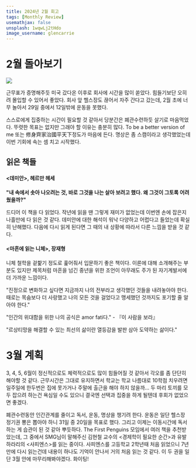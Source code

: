 ```yaml
---
title: 2024년 2월 회고
tags: [Monthly Review]
usemathjax: false
unsplash: 1wqwLj2tHdo
image_username: glencarrie
---
```


# 2월 돌아보기

<fig>
<img src="https://i.imgur.com/E8RBdQS.jpeg">
</fig>

근무표가 증명해주듯 미국 갔다온 이후로 회사에 시간을 많이 쏟았다. 힘들기보단 오히려 몰입할 수 있어서 좋았다. 회사 앞 헬스장도 끊어서 자주 간다고 갔는데, 2월 초에 너무 놀아서 29일 중에서 12일밖에 운동을 못했다.

스스로에게 집중하는 시간이 필요할 것 같아서 당분간은 폐관수련하듯 살기로 마음먹었다. 뚜렷한 목표는 없지만 그래야 할 이유는 충분히 많다. To be a better version of me 또는 修身齊家治國平天下정도가 마음에 든다. 명상은 좀 스캠이라고 생각했었는데 이번 기회에 속는 셈 치고 시작했다. 

## 읽은 책들

#### \<데미안\>, 헤르만 헤세

**"내 속에서 솟아 나오려는 것, 바로 그것을 나는 살아 보려고 했다. 왜 그것이 그토록 어려웠을까?"**

드디어 이 책을 다 읽었다. 작년에 읽을 땐 그렇게 재미가 없었는데 이번엔 손에 잡은지 나흘만에 다 읽은 것 같다. 데미안에 대한 해석이 워낙 다양하고 어렵다고 들었는데 확실히 난해했다. 다음에 다시 읽게 된다면 그 때의 내 상황에 따라서 다른 느낌을 받을 것 같다.  

#### \<마흔에 읽는 니체\>, 장재형

니체 철학을 겉핥기 정도로 훑어줘서 입문하기 좋은 책이다. 이론에 대해 소개해주는 부분도 있지만 제목처럼 마흔을 넘긴 중년을 위한 조언이 아무래도 주가 된 자기계발서에 더 가까운 느낌이다. 

"진정으로 변화하고 싶다면 지금까지 나의 전부라고 생각했던 것들을 내려놓아야 한다. 때로는 목숨보다 더 사랑했고 나의 모든 것을 걸었다고 맹세했던 것까지도 포기할 줄 알아야 한다."

"인간의 위대함을 위한 나의 공식은 amor fati다." - 『이 사람을 보라』

"르상티망을 해결할 수 있는 최선의 삶이란 열등감을 발판 삼아 도약하는 삶이다."

# 3월 계획 

3, 4, 5, 6월이 정신적으로도 체력적으로도 많이 힘들어질 것 같아서 각오를 좀 단단히 해야할 것 같다. 근무시간은 그대로 유지하면서 학교는 학교 나름대로 10학점 치우려면 일주일에 한두번은 집에 못가거나 주말에 출근을 해야 하지 않을까... 두 마리 토끼를 모두 잡으려 하는건 욕심일 수도 있으니 결국엔 선택과 집중을 하게 될텐데 후회가 없었으면 좋겠다.

폐관수련동안 인간관계를 줄이고 독서, 운동, 명상을 챙기려 한다. 운동은 일단 헬스장 정기권 뽕은 뽑아야 하니 31일 중 20일을 목표로 했다. 그리고 이제는 이동시간에 독서하는 게  습관이 된 것 같아 뿌듯하다. The First Penguins 모임에서 여러 책을 추천받았는데, 그 중에서 SMG님이 말해주신 김현철 교수의 \<경제학이 필요한 순간\>과 유발 하라리의 \<사피엔스\>를 읽는 중이다. 사피엔스를 고등학교 2학년때 처음 읽었으니 7년 만에 다시 읽는건데 내용이 하나도 기억이 안나서 거의 처음 읽는 것 같다. 이 두 권을 일단 3월 안에 마무리해봐야겠다. 화이팅!
